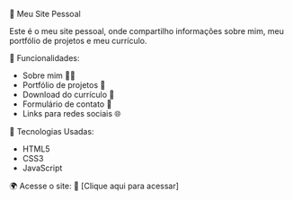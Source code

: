  🚀 Meu Site Pessoal

Este é o meu site pessoal, onde compartilho informações sobre mim, meu portfólio de projetos e meu currículo.

 📌 Funcionalidades:
- Sobre mim 🧑‍💻
- Portfólio de projetos 💼
- Download do currículo 📄
- Formulário de contato 📧
- Links para redes sociais 🌐

 🎨 Tecnologias Usadas:
- HTML5
- CSS3
- JavaScript

 🌍 Acesse o site:
🔗 [Clique aqui para acessar]
